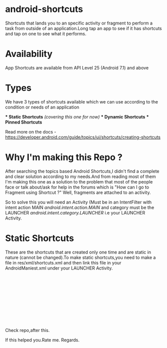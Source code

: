 # android-shortcuts
Shortcuts that lands you to an specific activity or fragment to perform a task from outside of an application.Long tap an app to see if it has shortcuts and tap on one to see what it performs.

# Availability
App Shortcuts are available from API Level 25 (Android 7.1) and above 

# Types
We have 3 types of shortcuts available which we can use according to the condition or needs of an application

<b>* Static Shortcuts</b> <i>(covering this one for now)</i>
<b>* Dynamic Shortcuts</b>
<b>* Pinned Shortcuts</b>

Read more on the docs - https://developer.android.com/guide/topics/ui/shortcuts/creating-shortcuts

# Why I'm making this Repo ?
After searching the topics based Android Shortcuts,I didn't find a complete and clear solution according to my needs.And from reading most of them I'm making this one as a solution to the problem that most of the people face or talk about/ask for help in the forums which is "How can I go to Fragment using Shortcut ?" Well, fragments are attached to an activity.

So to solve this you will need an Activity (Must be in an IntentFilter with intent action MAIN <i>android.intent.action.MAIN</i> and category must be the LAUNCHER <i>android.intent.category.LAUNCHER</i> i.e your LAUNCHER Activity.

# Static Shortcuts
These are the shortcuts that are created only one time and are static in nature (cannot be changed).To make static shortcuts,you need to make a file in res/xml/shortcuts.xml and then link this file in your AndroidManiest.xml under your LAUNCHER Activity.

<code>
   <!-- AndroidManifest.xml -->
   <activity
            android:name=".OnBoardingActivity"
            android:screenOrientation="portrait"
            android:theme="@style/AppTheme.NoTitleBar"
            tools:ignore="LockedOrientationActivity">
            <intent-filter>
                <action android:name="android.intent.action.MAIN" />
                <category android:name="android.intent.category.LAUNCHER" />
            </intent-filter>
     <!-- Here you have linked the static shortcuts.xml file -->
            <meta-data android:name="android.app.shortcuts"
                android:resource="@xml/shortcuts" />
        </activity>
  </code>
  
  Check repo,after this.
  
  If this helped you.Rate me.
  Regards.


